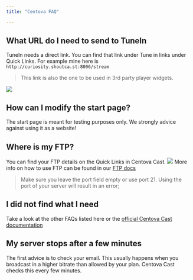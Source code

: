 ```yaml
---
title: "Centova FAQ"

---
```


## What URL do I need to send to TuneIn

TuneIn needs a direct link. You can find that link under Tune in links under Quick Links. For example mine here is `http://curiosity.shoutca.st:8006/stream`
> This link is also the one to be used in 3rd party player widgets.

![](https://images.shoutca.st/USrYmhB2QpWRvsSU5KsP_Schermafbeelding%202015-10-29%20om%2013.38.37.png)


## How can I modify the start page?

The start page is meant for testing purposes only. We strongly advice against using it as a website!

## Where is my FTP?

You can find your FTP details on the Quick Links in Centova Cast.
![](https://images.shoutca.st/cZKjmhJuRpGhaelxZFsF_Schermafbeelding%202015-11-09%20om%2011.48.10.png)
More info on how to use FTP can be found in our [FTP docs](https://docs.shoutca.st/docs/cc-ftp.html)

> Make sure you leave the port field empty or use port 21. Using the port of your server will result in an error;


## I did not find what I need

Take a look at the other FAQs listed here or the [official Centova Cast documentation](http://www.centova.com/doc/cast/user_manual/usage_guide)

## My server stops after a few minutes
The first advice is to check your email. This usually happens when you broadcast in a higher bitrate than allowed by your plan. Centova Cast checks this every few minutes.
